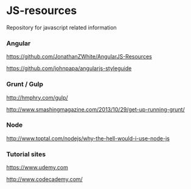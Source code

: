 JS-resources
============

Repository for javascript related information

<h3>Angular</h3>

https://github.com/JonathanZWhite/AngularJS-Resources

https://github.com/johnpapa/angularjs-styleguide

<h3>Grunt / Gulp</h3>

http://hmphry.com/gulp/

http://www.smashingmagazine.com/2013/10/29/get-up-running-grunt/

<h3>Node</h3>

http://www.toptal.com/nodejs/why-the-hell-would-i-use-node-js

<h3>Tutorial sites</h3>

https://www.udemy.com

http://www.codecademy.com/


